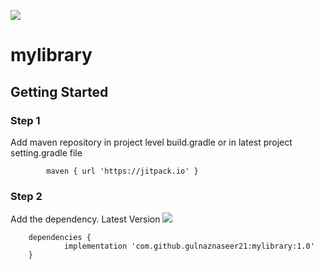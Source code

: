 [![](https://jitpack.io/v/gulnaznaseer21/mylibrary.svg)](https://jitpack.io/#gulnaznaseer21/mylibrary)

# mylibrary

## Getting Started

### Step 1

Add maven repository in project level build.gradle or in latest project setting.gradle file
```
		maven { url 'https://jitpack.io' }
```
### Step 2

Add the dependency. Latest Version [![](https://jitpack.io/v/gulnaznaseer21/mylibrary.svg)](https://jitpack.io/#gulnaznaseer21/mylibrary)
```
	dependencies {
	        implementation 'com.github.gulnaznaseer21:mylibrary:1.0'
	}
```
